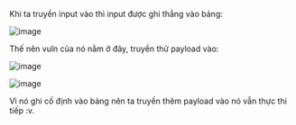Khi ta truyền input vào thì input được ghi thẳng vào bảng:

![image](https://github.com/NVex0/Cong_nghe_web_an_toan/assets/113530029/e5ef5c83-c70b-414b-a756-3f1303c91494)

Thế nên vuln của nó nằm ở đây, truyền thử payload vào:

![image](https://github.com/NVex0/Cong_nghe_web_an_toan/assets/113530029/53a7ed2e-1a1d-49dc-b205-15129ddb5799)

![image](https://github.com/NVex0/Cong_nghe_web_an_toan/assets/113530029/c9ba1a76-cde9-48f3-886e-7d78c0c0ff4f)

Vì nó ghi cố định vào bảng nên ta truyền thêm payload vào nó vẫn thực thi tiếp :v.
